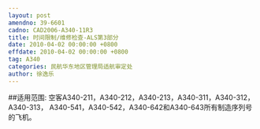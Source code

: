 ```yaml
---
layout: post
amendno: 39-6601
cadno: CAD2006-A340-11R3
title: 时间限制/维修检查-ALS第3部分
date: 2010-04-02 00:00:00 +0800
effdate: 2010-04-02 00:00:00 +0800
tag: A340
categories: 民航华东地区管理局适航审定处
author: 徐逸乐
---
```


##适用范围:
空客A340-211，A340-212，A340-213，A340-311，A340-312，A340-313， A340-541，A340-542，A340-642和A340-643所有制造序列号的飞机。

